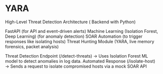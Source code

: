 # YARA
High-Level Threat Detection Architecture ( Backend with Python)

FastAPI (for API and event-driven alerts)
Machine Learning (Isolation Forest, Deep Learning) (for anomaly detection)
SOAR Automation (to trigger responses like isolating hosts)
Threat Hunting Module (YARA, live memory forensics, packet analysis)

Threat Detection Endpoint (/detect-threats) → Uses Isolation Forest ML model to detect anomalies in log data.
Automated Response (/isolate-host) → Sends a request to isolate compromised hosts via a mock SOAR API
